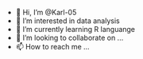 - 👋 Hi, I’m @Karl-05
- 👀 I’m interested in data analysis
- 🌱 I’m currently learning R languange
- 💞️ I’m looking to collaborate on ...
- 📫 How to reach me ...

<!---
Karl-05/Karl-05 is a ✨ special ✨ repository because its `README.md` (this file) appears on your GitHub profile.
You can click the Preview link to take a look at your changes.
--->
